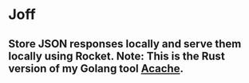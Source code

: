 # Joff
## Store JSON responses locally and serve them locally using Rocket. Note: This is the Rust version of my Golang tool [Acache](https://github.com/ptrkrlsrd/acache).

